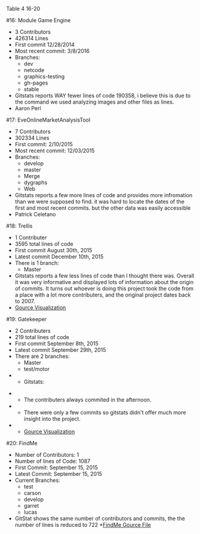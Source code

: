 Table 4 16-20

#16: Module Game Engine
 * 3 Contributors
 * 426314 Lines
 * First commit 12/28/2014
 * Most recent commit: 3/8/2016
 * Branches: 
   * dev
   * netcode
   * graphics-testing
   * gh-pages
   * stable
 * Gitstats reports WAY fewer lines of code 190358, i believe this is due to the command we used analyzing images and other files as lines. 
 * Aaron Perl

#17: EveOnlineMarketAnalysisTool
 * 7 Contributors
 * 302334 Lines
 * First commit: 2/10/2015
 * Most recent commit: 12/03/2015
 * Branches: 
   * develop
   * master
   * Merge
   * dygraphs
   * Web
 * Gitstats reports a few more lines of code and provides more infromation than we were supposed to find. it was hard to locate the dates of the first and most recent commits. but the other data was easily accessible
 * Patrick Celetano

#18: Trellis
  * 1 Contributer
  * 3595 total lines of code
  * First commit August 30th, 2015
  * Latest commit December 10th, 2015
  * There is 1 branch:
    * Master   
  * Gitstats reports a few less lines of code than I thought there was.  Overall it was very informative and displayed lots of information about the origin of commits.  It turns out whoever is doing this project took the code from a place with a lot more contributers, and the original project dates back to 2007.
  * [Gource Visualization](https://youtu.be/6q9E3RD1bpE)

#19: Gatekeeper
  * 2 Contributers
  * 219 total lines of code
  * First commit September 8th, 2015
  * Latest commit September 29th, 2015
  * There are 2 branches:
    * Master
    * test/motor
  * * Gitstats:
+    * The contributers always commited in the afternoon. 
+    * There were only a few commits so gitstats didn't offer much more insight into the project.
+   * [Gource Visualization](https://youtu.be/qlmHoGevHoQ)

#20: FindMe
* Number of Contributors: 1
* Number of lines of Code: 1087
* First Commit: September 15, 2015
* Latest Commit: September 15, 2015
* Current Branches:
  * test
  * carson
  * develop
  * garret
  * lucas
* GitStat shows the same number of contributors and commits, the the number of lines is reduced to 722 
*[FindMe Gource File](https://youtu.be/1DEaaZCtEZw)
    
    
    
